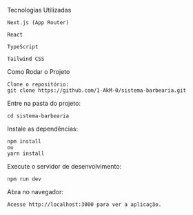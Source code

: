 Tecnologias Utilizadas

    Next.js (App Router)

    React

    TypeScript

    Tailwind CSS

Como Rodar o Projeto

    Clone o repositório:
    git clone https://github.com/1-AkM-0/sistema-barbearia.git
    


Entre na pasta do projeto:

    cd sistema-barbearia



Instale as dependências:
    
    npm install
    ou
    yarn install

Execute o servidor de desenvolvimento:
        
    npm run dev



Abra no navegador:

    Acesse http://localhost:3000 para ver a aplicação.

